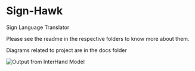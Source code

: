 # Sign-Hawk
Sign Language Translator

Please see the readme in the respective folders to know more about them.

Diagrams related to project are in the docs folder

![Output from InterHand Model](https://your-copied-image-address)
